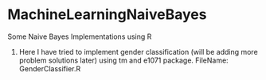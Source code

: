 # MachineLearningNaiveBayes
Some Naive Bayes Implementations using R

1. Here I have tried to implement gender classification (will be adding more problem solutions later) using tm and e1071 package.
FileName: GenderClassifier.R
